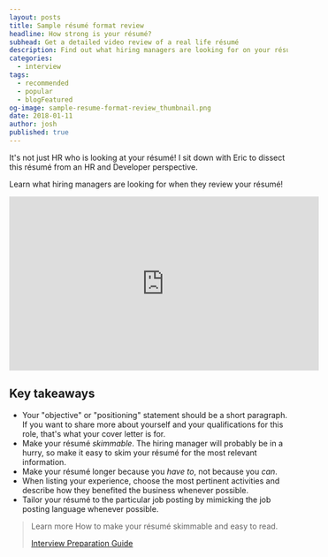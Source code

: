 ```yaml
---
layout: posts
title: Sample résumé format review
headline: How strong is your résumé?
subhead: Get a detailed video review of a real life résumé
description: Find out what hiring managers are looking for on your résumé, plus common mistakes to avoid so your résumé doesn't end up on the bottom of the pile.
categories:
  - interview
tags:
  - recommended
  - popular
  - blogFeatured
og-image: sample-resume-format-review_thumbnail.png
date: 2018-01-11
author: josh
published: true
---
```

It's not just HR who is looking at your résumé! I sit down with Eric to dissect this résumé from an HR and Developer perspective.

Learn what hiring managers are looking for when they review your résumé!
	
<iframe width="560" height="315" src="https://www.youtube.com/embed/9t6Fs-1tEQI" title="Sample resume format review" frameborder="0" allow="accelerometer; autoplay; clipboard-write; encrypted-media; gyroscope; picture-in-picture" allowfullscreen></iframe>

## Key takeaways

- Your "objective" or "positioning" statement should be a short paragraph. If you want to share more about yourself and your qualifications for this role, that's what your cover letter is for.
- Make your résumé _skimmable_. The hiring manager will probably be in a hurry, so make it easy to skim your résumé for the most relevant information.
- Make your résumé longer because you _have to_, not because you _can_.
- When listing your experience, choose the most pertinent activities and describe how they benefited the business whenever possible.
- Tailor your résumé to the particular job posting by mimicking the job posting language whenever possible.

<blockquote class="ico link-callout">
  <p><span>Learn more</span> How to make your résumé skimmable and easy to read.</p>
  <p><a href="/interview-preparation-guide/">Interview Preparation Guide <i class="fas fa-angle-double-right"></i></a></p>
</blockquote>